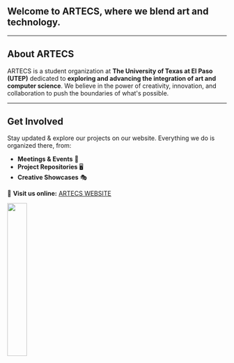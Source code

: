 ## Welcome to **ARTECS**, where we blend **art** and **technology**.

--------------------------------------------------------------------------------------------------------------------

## About ARTECS
ARTECS is a student organization at **The University of Texas at El Paso (UTEP)** dedicated to **exploring and advancing the integration of art and computer science**.
We believe in the power of creativity, innovation, and collaboration to push the boundaries of what's possible.  

--------------------------------------------------------------------------------------------------------------------

## Get Involved  
Stay updated & explore our projects on our website. Everything we do is organized there, from:  
- **Meetings & Events** 📅  
- **Project Repositories** 🖥️  
- **Creative Showcases** 🎭  

🔗 **Visit us online:** [ARTECS WEBSITE](https://www.artecs.org/)  

<img src="https://i.giphy.com/26uf9smjCawERdCmI.webp" width="30%">
